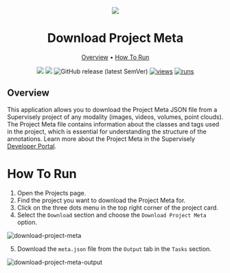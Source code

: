 <div align="center" markdown>

<img src="https://github.com/supervisely-ecosystem/download_project_meta/releases/download/0.0.1/poster.png">

# Download Project Meta

<p align="center">
  <a href="#overview">Overview</a> •
  <a href="#how-to-run">How To Run</a>
</p>

[![](https://img.shields.io/badge/supervisely-ecosystem-brightgreen)](https://ecosystem.supervisely.com/apps/download-project-meta)
[![](https://img.shields.io/badge/slack-chat-green.svg?logo=slack)](https://supervisely.com/slack)
![GitHub release (latest SemVer)](https://img.shields.io/github/v/release/supervisely-ecosystem/download-project-meta)
[![views](https://app.supervisely.com/img/badges/views/supervisely-ecosystem/download-project-meta.png)](https://supervisely.com)
[![runs](https://app.supervisely.com/img/badges/runs/supervisely-ecosystem/download-project-meta.png)](https://supervisely.com)

</div>

## Overview

This application allows you to download the Project Meta JSON file from a Supervisely project of any modality (images, videos, volumes, point clouds). The Project Meta file contains information about the classes and tags used in the project, which is essential for understanding the structure of the annotations. Learn more about the Project Meta in the Supervisely [Developer Portal](https://developer.supervisely.com/getting-started/supervisely-annotation-format/project-classes-and-tags).

# How To Run

1. Open the Projects page.
2. Find the project you want to download the Project Meta for.
3. Click on the three dots menu in the top right corner of the project card.
4. Select the `Download` section and choose the `Download Project Meta` option.

![download-project-meta](https://github.com/supervisely-ecosystem/download_project_meta/releases/download/0.0.1/scrres01.png)

5. Download the `meta.json` file from the `Output` tab in the `Tasks` section.

![download-project-meta-output](https://github.com/supervisely-ecosystem/download_project_meta/releases/download/0.0.1/scrres02.png)